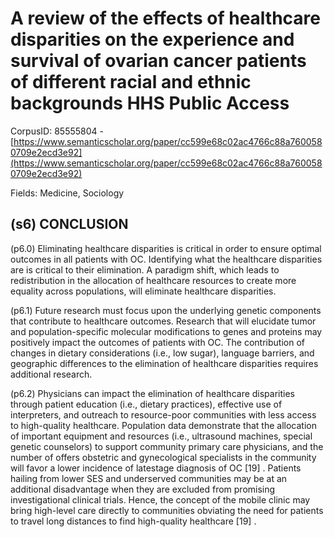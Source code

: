 # A review of the effects of healthcare disparities on the experience and survival of ovarian cancer patients of different racial and ethnic backgrounds HHS Public Access

CorpusID: 85555804 - [https://www.semanticscholar.org/paper/cc599e68c02ac4766c88a7600580709e2ecd3e92](https://www.semanticscholar.org/paper/cc599e68c02ac4766c88a7600580709e2ecd3e92)

Fields: Medicine, Sociology

## (s6) CONCLUSION
(p6.0) Eliminating healthcare disparities is critical in order to ensure optimal outcomes in all patients with OC. Identifying what the healthcare disparities are is critical to their elimination. A paradigm shift, which leads to redistribution in the allocation of healthcare resources to create more equality across populations, will eliminate healthcare disparities.

(p6.1) Future research must focus upon the underlying genetic components that contribute to healthcare outcomes. Research that will elucidate tumor and population-specific molecular modifications to genes and proteins may positively impact the outcomes of patients with OC. The contribution of changes in dietary considerations (i.e., low sugar), language barriers, and geographic differences to the elimination of healthcare disparities requires additional research.

(p6.2) Physicians can impact the elimination of healthcare disparities through patient education (i.e., dietary practices), effective use of interpreters, and outreach to resource-poor communities with less access to high-quality healthcare. Population data demonstrate that the allocation of important equipment and resources (i.e., ultrasound machines, special genetic counselors) to support community primary care physicians, and the number of offers obstetric and gynecological specialists in the community will favor a lower incidence of latestage diagnosis of OC [19] . Patients hailing from lower SES and underserved communities may be at an additional disadvantage when they are excluded from promising investigational clinical trials. Hence, the concept of the mobile clinic may bring high-level care directly to communities obviating the need for patients to travel long distances to find high-quality healthcare [19] .
